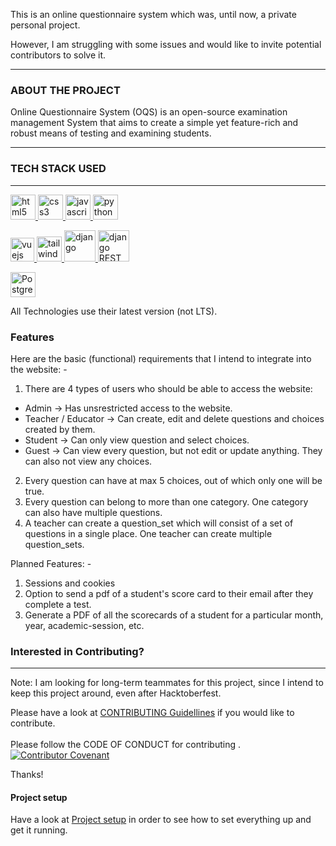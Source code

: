 This is an online questionnaire system which was, until now, a private personal project.

However, I am struggling with some issues and would like to invite potential contributors to solve it.


------------

### ABOUT THE PROJECT
Online Questionnaire System (OQS) is an open-source examination management System that aims to create a simple yet feature-rich and robust means of testing and examining students.


------------



### TECH STACK USED

------------

<a href="https://www.w3.org/html/" target="_blank" rel="noreferrer"> <img src="../main/readme%20icons/icons8-html-5.svg" alt="html5" width="40" height="40"/> </a> 
<a href="https://www.w3schools.com/css/" target="_blank" rel="noreferrer"> <img src="../main/readme%20icons/icons8-css3.svg" alt="css3" width="40" height="40"/> </a> 
<a href="https://developer.mozilla.org/en-US/docs/Web/JavaScript" target="_blank" rel="noreferrer"> <img src="../main/readme%20icons/icons8-javascript.svg" alt="javascript" width="40" height="40"/> </a> 
<a href="https://www.python.org" target="_blank" rel="noreferrer"> <img src="../main/readme%20icons/icons8-python.svg" alt="python" width="40" height="40"/> </a> 


<a href="https://vuejs.org/" target="_blank" rel="noreferrer"> <img src="../main/readme%20icons/icons8-vue-js.svg" alt="vuejs" width="38" height="38"/> </a>  <a href="https://tailwindcss.com/" target="_blank" rel="noreferrer"> <img src="../main/readme%20icons/icons8-tailwind-css.svg" alt="tailwind CSS" width="40" height="40"/> </a> 
<a href="https://www.djangoproject.com/" target="_blank" rel="noreferrer"> <img src="../main/readme%20icons/icons8-django.svg" alt="django" width="50" height="50"/> </a> 
<a href="https://www.django-rest-framework.org/" target="_blank" rel="noreferrer"> <img src="../main/readme%20icons/dj-rest.svg" alt="django REST Framwork" width="50" height="50"/> </a> 

<a href="https://www.postgresql.org/" target="_blank" rel="noreferrer"> <img src="../main/readme%20icons/PostgreSQL.svg" alt="PostgreSQL" width="40" height="40"/> </a> 

All Technologies use their latest version (not LTS).




### Features
Here are the basic (functional) requirements that I intend to integrate into the website: -

1. There are 4 types of users who should be able to access the website:

- Admin -> Has unsrestricted access to the website.
- Teacher / Educator -> Can create, edit and delete questions and choices created by them.
- Student -> Can only view question and select choices.
- Guest -> Can view every question, but not edit or update anything. They can also not view any choices.

2. Every question can have at max 5 choices, out of which only one will be true.
3. Every question can belong to more than one category. One category can also have multiple questions.
4. A teacher can create a question_set which will consist of a set of questions in a single place. One teacher can create multiple question_sets.

Planned Features: -
1. Sessions and cookies
2. Option to send a pdf of a student's score card to their email after they complete a test.
3. Generate a PDF of all the scorecards of a student for a particular month, year, academic-session, etc.




### Interested in Contributing?

------------
Note: I am looking for long-term teammates for this project, since I intend to keep this project around, even after Hacktoberfest.

Please have a look at [CONTRIBUTING Guidellines](https://github.com/TheInspiredConjurer/Online-Questionnaire-System/blob/main/CONTRIBUTING.md) if you would like to contribute.<br><br>
Please follow the CODE OF CONDUCT for contributing . [![Contributor Covenant](https://img.shields.io/badge/Contributor%20Covenant-2.1-4baaaa.svg)](code_of_conduct.md)


Thanks!

#### Project setup
Have a look at [Project setup](Project%20setup.md) in order to see how to set everything up and get it running.
